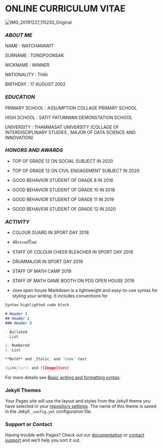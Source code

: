 # ONLINE CURRICULUM VITAE

![IMG_20191227_115230_Original](https://user-images.githubusercontent.com/94919990/143063349-58b07566-d19a-46c0-ac41-7070ee44cc92.jpeg)
### _ABOUT ME_
NAME : WATCHARAWIT

SURNAME : TONGPOONSAK

NICKNAME : WINNER

NATIONALITY : THAI

BIRTHDAY : 17 AUGUST 2002

### _EDUCATION_

PRIMARY SCHOOL : ASSUMPTION COLLAGE PRIMARY SCHOOL

HIGH SCHOOL : SATIT PATUMWAN DEMONSTATION SCHOOL

UNIVERSITY : THAMMASAT UNIVERSITY (COLLAGE OF INTERDISCIPLINARY STUDIES , MAJOR OF DATA SCIENCE AND INNOVATION)

### _HONORS AND AWARDS_

- TOP OF GRADE 12 ON SOCIAL SUBJECT IN 2020

- TOP OF GRADE 12 ON CIVIL ENGAGEMENT SUBJECT IN 2020

- GOOD BEHAVIOR STUDENT OF GRADE 8 IN 2016

- GOOD BEHAVIOR STUDENT OF GRADE 10 IN 2018

- GOOD BEHAVIOR STUDENT OF GRADE 11 IN 2019

- GOOD BEHAVIOR STUDENT OF GRADE 12 IN 2020

### _ACTIVITY_

- COLOUR GUARD IN SPORT DAY 2018

- พิธีกรงานปีใหม่

- STAFF OF COLOUR CHEER BLEACHER IN SPORT DAY 2019

- DRUMMAJOR IN SPORT DAY 2019

- STAFF OF MATH CAMP 2019

- STAFF 0F MATH GAME BOOTH ON PDS OPEN HOUSE 2019

- ปชสพ open house
Markdown is a lightweight and easy-to-use syntax for styling your writing. It includes conventions for

```markdown
Syntax highlighted code block

# Header 1
## Header 2
### Header 3

- Bulleted
- List

1. Numbered
2. List

**Bold** and _Italic_ and `Code` text

[Link](url) and ![Image](src)
```

For more details see [Basic writing and formatting syntax](https://docs.github.com/en/github/writing-on-github/getting-started-with-writing-and-formatting-on-github/basic-writing-and-formatting-syntax).

### Jekyll Themes

Your Pages site will use the layout and styles from the Jekyll theme you have selected in your [repository settings](https://github.com/winnerwatcha/CV_TU107/settings/pages). The name of this theme is saved in the Jekyll `_config.yml` configuration file.

### Support or Contact

Having trouble with Pages? Check out our [documentation](https://docs.github.com/categories/github-pages-basics/) or [contact support](https://support.github.com/contact) and we’ll help you sort it out.
